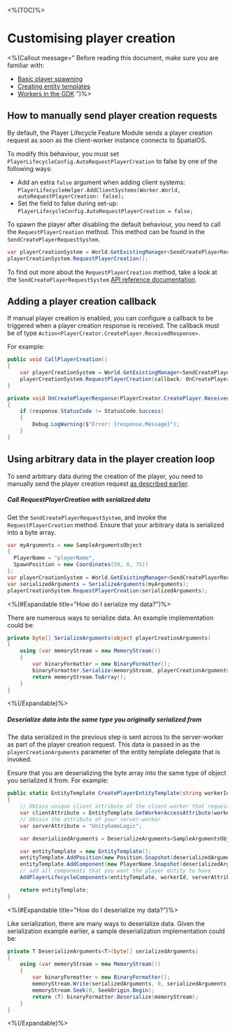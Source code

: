 <%(TOC)%>
# Customising player creation

<%(Callout message="
Before reading this document, make sure you are familiar with:

  * [Basic player spawning]({{urlRoot}}/modules/player-lifecycle/basic-player-creation)
  * [Creating entity templates]({{urlRoot}}/reference/concepts/entity-templates)
  * [Workers in the GDK]({{urlRoot}}/reference/concepts/worker)
")%>

## How to manually send player creation requests

By default, the Player Lifecycle Feature Module sends a player creation request as soon as the client-worker instance connects to SpatialOS.

To modify this behaviour, you must set `PlayerLifecycleConfig.AutoRequestPlayerCreation` to false by one of the following ways:

* Add an extra `false` argument when adding client systems: `PlayerLifecycleHelper.AddClientSystems(Worker.World, autoRequestPlayerCreation: false);`
* Set the field to false during set-up: `PlayerLifecycleConfig.AutoRequestPlayerCreation = false;`

To spawn the player after disabling the default behaviour, you need to call the `RequestPlayerCreation` method. This method can be found in the `SendCreatePlayerRequestSystem`.

```csharp
var playerCreationSystem = World.GetExistingManager<SendCreatePlayerRequestSystem>();
playerCreationSystem.RequestPlayerCreation();
```

To find out more about the `RequestPlayerCreation` method, take a look at the `SendCreatePlayerRequestSystem` [API reference documentation]({{urlRoot}}/api/player-lifecycle/send-create-player-request-system#methods).

## Adding a player creation callback

If manual player creation is enabled, you can configure a callback to be triggered when a player creation response is received. The callback must be of type `Action<PlayerCreator.CreatePlayer.ReceivedResponse>`.

For example:

```csharp
public void CallPlayerCreation()
{
    var playerCreationSystem = World.GetExistingManager<SendCreatePlayerRequestSystem>();
    playerCreationSystem.RequestPlayerCreation(callback: OnCreatePlayerResponse);
}

private void OnCreatePlayerResponse(PlayerCreator.CreatePlayer.ReceivedResponse response)
{
    if (response.StatusCode != StatusCode.Success)
    {
        Debug.LogWarning($"Error: {response.Message}");
    }
}
```

## Using arbitrary data in the player creation loop

To send arbitrary data during the creation of the player, you need to manually send the player creation request [as described earlier](#manually-sending-player-creation-requests).

##### Call RequestPlayerCreation with serialized data

Get the `SendCreatePlayerRequestSystem`, and invoke the `RequestPlayerCreation` method. Ensure that your arbitrary data is serialized into a byte array.

```csharp
var myArguments = new SampleArgumentsObject
{
  PlayerName = "playerName",
  SpawnPosition = new Coordinates(50, 0, 75))
};
var playerCreationSystem = World.GetExistingManager<SendCreatePlayerRequestSystem>();
var serializedArguments = SerializeArguments(myArguments);
playerCreationSystem.RequestPlayerCreation(serializedArguments);
```

<%(#Expandable title="How do I serialize my data?")%>

There are numerous ways to serialize data. An example implementation could be:

```csharp
private byte[] SerializeArguments(object playerCreationArguments)
{
    using (var memoryStream = new MemoryStream())
    {
        var binaryFormatter = new BinaryFormatter();
        binaryFormatter.Serialize(memoryStream, playerCreationArguments);
        return memoryStream.ToArray();
    }
}
```

<%(/Expandable)%>

##### Deserialize data into the same type you originally serialized from

The data serialized in the previous step is sent across to the server-worker as part of the player creation request. This data is passed in as the `playerCreationArguments` parameter of the entity template delegate that is invoked.

Ensure that you are deserializing the byte array into the same type of object you serialized it from. For example:

```csharp
public static EntityTemplate CreatePlayerEntityTemplate(string workerId, byte[] playerCreationArguments)
{
    // Obtain unique client attribute of the client-worker that requested the player entity
    var clientAttribute = EntityTemplate.GetWorkerAccessAttribute(workerId);
    // Obtain the attribute of your server-worker
    var serverAttribute = "UnityGameLogic";

    var deserializedArguments = DeserializeArguments<SampleArgumentsObject>(playerCreationArguments);

    var entityTemplate = new EntityTemplate();
    entityTemplate.AddPosition(new Position.Snapshot(deserializedArguments.SpawnPosition), serverAttribute);
    entityTemplate.AddComponent(new PlayerName.Snapshot(deserializedArguments.PlayerName), serverAttribute);
    // add all components that you want the player entity to have
    AddPlayerLifecycleComponents(entityTemplate, workerId, serverAttribute);

    return entityTemplate;
}
```

<%(#Expandable title="How do I deserialize my data?")%>

Like serialization, there are many ways to deserialize data. Given the serialization example earlier, a sample deserialization implementation could be:

```csharp
private T DeserializeArguments<T>(byte[] serializedArguments)
{
    using (var memoryStream = new MemoryStream())
    {
        var binaryFormatter = new BinaryFormatter();
        memoryStream.Write(serializedArguments, 0, serializedArguments.Length);
        memoryStream.Seek(0, SeekOrigin.Begin);
        return (T) binaryFormatter.Deserialize(memoryStream);
    }
}
```

<%(/Expandable)%>
